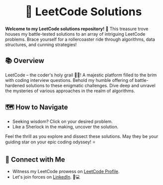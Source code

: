 <h1 align="center" style="font-size: 36px;">🚀 LeetCode Solutions</h1>


**Welcome to my LeetCode solutions repository!** 🎉 This treasure trove houses my battle-tested solutions to an array of intriguing LeetCode problems. Brace yourself for a rollercoaster ride through algorithms, data structures, and cunning strategies!

## 📚 Overview

LeetCode – the coder's holy grail 🧙‍♂️! A majestic platform filled to the brim with coding interview questions. Behold my humble offering of battle-hardened solutions to these enigmatic challenges. Dive deep and unravel the mysteries of various approaches in the realm of algorithms.

## 🗺️ How to Navigate

- Seeking wisdom? Click on your desired problem.
- Like a Sherlock in the making, uncover the solution.

Feel the thrill as you explore and dissect these solutions. May they be your guiding star on your epic coding odyssey! ⭐

## 🤝 Connect with Me

- Witness my LeetCode prowess on [LeetCode Profile](https://leetcode.com/Girish_Raghav/).
- Let's join forces on [LinkedIn](https://www.linkedin.com/in/girish-raghav-m-58492a253/). 🌌💻
